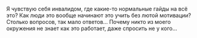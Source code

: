 Я чувствую себя инвалидом, где какие-то нормальные гайды на всё это?
Как люди это вообще начинают это учить без лютой мотивации?
Столько вопросов, так мало ответов...
Почему никто из моего окружения не знает как это работает,
даже спросить не у кого...